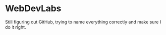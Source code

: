 # WebDevLabs
Still figuring out GitHub, trying to name everything correctly and make sure I do it right.

